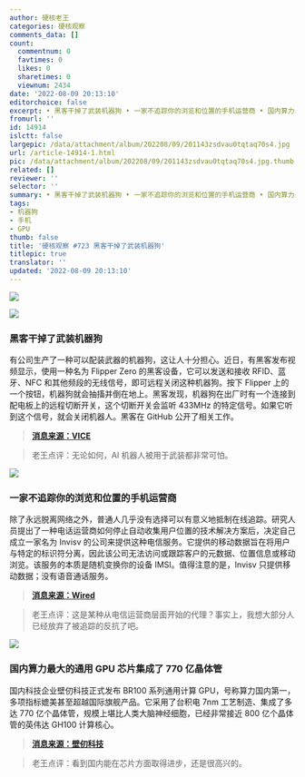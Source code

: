 ```yaml
---
author: 硬核老王
categories: 硬核观察
comments_data: []
count:
  commentnum: 0
  favtimes: 0
  likes: 0
  sharetimes: 0
  viewnum: 2434
date: '2022-08-09 20:13:10'
editorchoice: false
excerpt: • 黑客干掉了武装机器狗 • 一家不追踪你的浏览和位置的手机运营商 • 国内算力最大的通用 GPU 芯片集成了 770 亿晶体管
fromurl: ''
id: 14914
islctt: false
largepic: /data/attachment/album/202208/09/201143zsdvau0tqtaq70s4.jpg
url: /article-14914-1.html
pic: /data/attachment/album/202208/09/201143zsdvau0tqtaq70s4.jpg.thumb.jpg
related: []
reviewer: ''
selector: ''
summary: • 黑客干掉了武装机器狗 • 一家不追踪你的浏览和位置的手机运营商 • 国内算力最大的通用 GPU 芯片集成了 770 亿晶体管
tags:
- 机器狗
- 手机
- GPU
thumb: false
title: '硬核观察 #723 黑客干掉了武装机器狗'
titlepic: true
translator: ''
updated: '2022-08-09 20:13:10'
---
```


![](/data/attachment/album/202208/09/201143zsdvau0tqtaq70s4.jpg)


![](/data/attachment/album/202208/09/201219qxadu6jqddxpaas1.jpg)


### 黑客干掉了武装机器狗


有公司生产了一种可以配装武器的机器狗，这让人十分担心。近日，有黑客发布视频显示，使用一种名为 Flipper Zero 的黑客设备，它可以发送和接收 RFID、蓝牙、NFC 和其他频段的无线信号，即可远程关闭这种机器狗。按下 Flipper 上的一个按钮，机器狗就会抽搐并倒在地上。黑客发现，机器狗在出厂时有一个连接到配电板上的远程切断开关，这个切断开关会监听 433MHz 的特定信号。如果它听到这个信号，就会关闭机器人。黑客在 GitHub 公开了相关工作。



> 
> **[消息来源：VICE](https://www.vice.com/en/article/akeexk/hacker-finds-kill-switch-for-submachine-gun-wielding-robot-dog)**
> 
> 
> 



> 
> 老王点评：无论如何，AI 机器人被用于武装都非常可怕。
> 
> 
> 


![](/data/attachment/album/202208/09/201233sue5zc6vphttmqcq.jpg)


### 一家不追踪你的浏览和位置的手机运营商


除了永远脱离网络之外，普通人几乎没有选择可以有意义地抵制在线追踪。研究人员提出了一种电话运营商如何停止自动收集用户位置的技术解决方案后，决定自己成立一家名为 Invisv 的公司来提供这种电信服务。它提供的移动数据旨在将用户与特定的标识符分离，因此该公司无法访问或跟踪客户的元数据、位置信息或移动浏览。该服务的本质是随机变换你的设备 IMSI。值得注意的是，Invisv 只提供移动数据；没有语音通话服务。



> 
> **[消息来源：Wired](https://www.wired.com/story/pretty-good-phone-privacy-android/)**
> 
> 
> 



> 
> 老王点评：这是某种从电信运营商层面开始的代理？事实上，我想大部分人已经放弃了被追踪的反抗了吧。
> 
> 
> 


![](/data/attachment/album/202208/09/201241yii663wv3rjzxwwg.jpg)


### 国内算力最大的通用 GPU 芯片集成了 770 亿晶体管


国内科技企业壁仞科技正式发布 BR100 系列通用计算 GPU，号称算力国内第一，多项指标媲美甚至超越国际旗舰产品。它采用了台积电 7nm 工艺制造、集成了多达 770 亿个晶体管，规模上堪比人类大脑神经细胞，已经非常接近 800 亿个晶体管的英伟达 GH100 计算核心。



> 
> **[消息来源：壁仞科技](https://www.birentech.com/)**
> 
> 
> 



> 
> 老王点评：看到国内能在芯片方面取得进步，还是很高兴的。
> 
> 
>